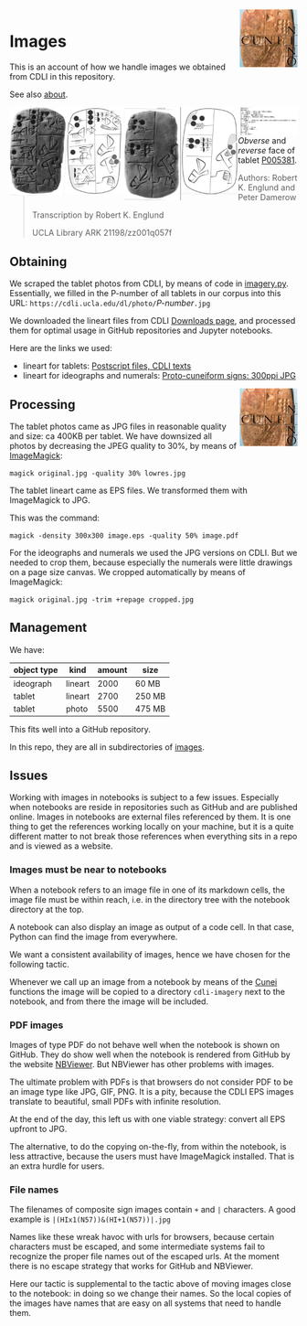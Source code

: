 <img src="images/ninologo.png" align="right" width="20%"/>

Images
======

This is an account of how we handle images we obtained from CDLI in this
repository.

See also [about](about.md).

<img align="left" src="images/P005381-obverse-photo.png" width="100"/>
<img align="left" src="images/P005381-obverse-lineart.png" width="100"/>
<img align="right" src="images/P005381-obverse-atf.png" width="100"/>
<img align="left" src="images/P005381-reverse-photo.png" width="100"/>
<img align="left" src="images/P005381-reverse-lineart.png" width="100"/>
<img align="right" src="images/P005381-reverse-atf.png" width="100"/>

*Obverse* and *reverse* face of tablet
[P005381](https://cdli.ucla.edu/search/search_results.php?SearchMode=Text&ObjectID=P005381).

> Authors: Robert K. Englund and Peter Damerow
>
> Transcription by Robert K. Englund
>
> UCLA Library ARK 21198/zz001q057f

Obtaining
---------

We scraped the tablet photos from CDLI, by means of code in
[imagery.py](../programs/imagery.py). Essentially, we filled in the P-number of
all tablets in our corpus into this URL:
`https://cdli.ucla.edu/dl/photo/`*P-number*`.jpg`

We downloaded the lineart files from CDLI
[Downloads page](https://cdli.ucla.edu/?q=downloads), and processed them for
optimal usage in GitHub repositories and Jupyter notebooks.

Here are the links we used:

*   lineart for tablets:
    [Postscript files, CDLI texts](https://cdli.ucla.edu/tools/cdlifiles/cdli_epstextcopies.zip)
*   lineart for ideographs and numerals:
    [Proto-cuneiform signs: 300ppi JPG](https://cdli.ucla.edu/tools/cdlifiles/signlists/archsignfiles_jpg.zip)

<img src="images/ninologo.png" align="right" width="20%"/>

Processing
----------

The tablet photos came as JPG files in reasonable quality and size: ca 400KB per
tablet. We have downsized all photos by decreasing the JPEG quality to 30%, by
means of [ImageMagick](https://www.imagemagick.org/script/index.php):

```
magick original.jpg -quality 30% lowres.jpg
```

The tablet lineart came as EPS files. We transformed them with ImageMagick to
JPG.

This was the command:

```
magick -density 300x300 image.eps -quality 50% image.pdf
```

For the ideographs and numerals we used the JPG versions on CDLI. But we needed
to crop them, because especially the numerals were little drawings on a page
size canvas. We cropped automatically by means of ImageMagick:

```
magick original.jpg -trim +repage cropped.jpg
```

Management
----------

We have:

object type | kind | amount | size
---------- | ---- | ------ | ----
ideograph | lineart | 2000 | 60 MB
tablet | lineart | 2700 | 250 MB
tablet | photo | 5500 | 475 MB

This fits well into a GitHub repository.

In this repo, they are all in subdirectories of
[images](../sources/cdli/images).

Issues
------

Working with images in notebooks is subject to a few issues. Especially when
notebooks are reside in repositories such as GitHub and are published online.
Images in notebooks are external files referenced by them. It is one thing to
get the references working locally on your machine, but it is a quite different
matter to not break those references when everything sits in a repo and is
viewed as a website.

### Images must be near to notebooks ###

When a notebook refers to an image file in one of its markdown cells, the image
file must be within reach, i.e. in the directory tree with the notebook
directory at the top.

A notebook can also display an image as output of a code cell. In that case,
Python can find the image from everywhere.

We want a consistent availability of images, hence we have chosen for the
following tactic.

Whenever we call up an image from a notebook by means of the [Cunei](cunei.md)
functions the image will be copied to a directory `cdli-imagery` next to the
notebook, and from there the image will be included.

### PDF images ###

Images of type PDF do not behave well when the notebook is shown on GitHub.
They do show well when the notebook is rendered from GitHub by the website
[NBViewer](http://nbviewer.jupyter.org/github/Nino-cunei/). But NBViewer has
other problems with images.

The ultimate problem with PDFs is that browsers do not consider PDF to be an
image type like JPG, GIF, PNG. It is a pity, because the CDLI EPS images
translate to beautiful, small PDFs with infinite resolution.

At the end of the day, this left us with one viable strategy: convert all EPS
upfront to JPG.

The alternative, to do the copying on-the-fly, from within the notebook, is less
attractive, because the users must have ImageMagick installed. That is an extra
hurdle for users.

### File names ###

The filenames of composite sign images contain `+` and `|` characters. A good
example is `|(HIx1(N57))&(HI+1(N57))|.jpg`

Names like these wreak havoc with urls for browsers, because certain characters
must be escaped, and some intermediate systems fail to recognize the proper file
names out of the escaped urls. At the moment there is no escape strategy that
works for GitHub and NBViewer.

Here our tactic is supplemental to the tactic above of moving images close to
the notebook: in doing so we change their names. So the local copies of the
images have names that are easy on all systems that need to handle them.
